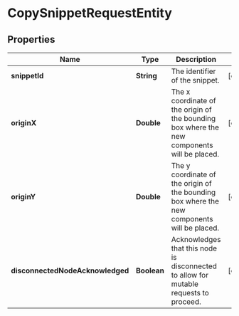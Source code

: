 # CopySnippetRequestEntity

## Properties
Name | Type | Description | Notes
------------ | ------------- | ------------- | -------------
**snippetId** | **String** | The identifier of the snippet. |  [optional]
**originX** | **Double** | The x coordinate of the origin of the bounding box where the new components will be placed. |  [optional]
**originY** | **Double** | The y coordinate of the origin of the bounding box where the new components will be placed. |  [optional]
**disconnectedNodeAcknowledged** | **Boolean** | Acknowledges that this node is disconnected to allow for mutable requests to proceed. |  [optional]
